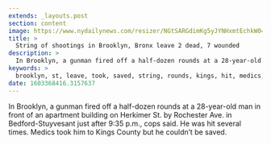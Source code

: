 ```yaml
--- 
extends: _layouts.post 
section: content 
image: https://www.nydailynews.com/resizer/NGtSARGdimKg5yJYNHxmtEchkW0=/1200x0/top/cloudfront-us-east-1.images.arcpublishing.com/tronc/KW7DAJTP4NBU5AWNEUPZCWLLNQ.jpg 
title: > 
  String of shootings in Brooklyn, Bronx leave 2 dead, 7 wounded 
description: > 
  In Brooklyn, a gunman fired off a half-dozen rounds at a 28-year-old man in front of an apartment building on Herkimer St. by Rochester Ave. in Bedford-Stuyvesant just after 9:35 p.m., cops said.He was hit several times.Medics took him to Kings County but he couldn’t be saved. 
keywords: > 
  brooklyn, st, leave, took, saved, string, rounds, kings, hit, medics, wounded, bronx, times, man, rochester, shootings, dead 
date: 1603368416.3157637 
--- 
```

<div><p class=""> In Brooklyn, a gunman fired off a half-dozen rounds at a 28-year-old man in front of an apartment building on Herkimer St. by Rochester Ave. in Bedford-Stuyvesant just after 9:35 p.m., cops said. He was hit several times. Medics took him to Kings County but he couldn&#8217;t be saved.</p> </div>